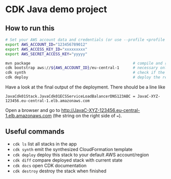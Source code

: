 # CDK Java demo project

## How to run this

```bash
# Set your AWS account data and credentials (or use --profile <profile name> later in the cdk calls):
export AWS_ACCOUNT_ID="123456789012"
export AWS_ACCESS_KEY_ID="xxxxxxxxx"
export AWS_SECRET_ACCESS_KEY="yyyyy"

mvn package                                             # compile and run tests
cdk bootstrap aws://${AWS_ACCOUNT_ID}/eu-central-1      # necessary only once
cdk synth                                               # check if the code is understood by the CDK
cdk deploy                                              # deploy the resources to your AWS account
```

Have a look at the final output of the deployment. There should be a line like
```
JavaCdk01Stack.JavaCdk01ECSServiceLoadBalancerDNS123ABC = JavaC-XYZ-123456.eu-central-1.elb.amazonaws.com
```
Open a browser and go to http://JavaC-XYZ-123456.eu-central-1.elb.amazonaws.com (the string on the right side of `=`).

## Useful commands

 * `cdk ls` list all stacks in the app
 * `cdk synth` emit the synthesized CloudFormation template
 * `cdk deploy` deploy this stack to your default AWS account/region
 * `cdk diff` compare deployed stack with current state
 * `cdk docs` open CDK documentation
 * `cdk destroy` destroy the stack when finished
